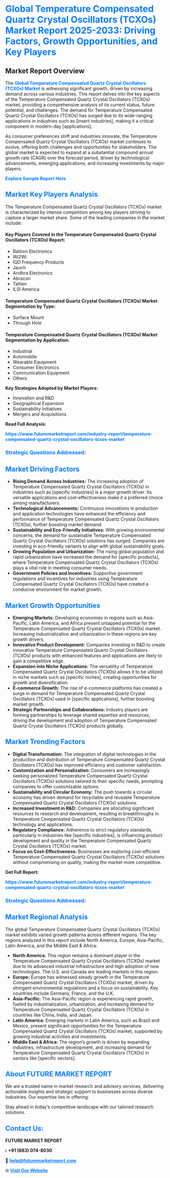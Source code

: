 <h1 style="color: #007BFF;">Global Temperature Compensated Quartz Crystal Oscillators (TCXOs) Market Report 2025-2033: Driving Factors, Growth Opportunities, and Key Players</h1>

<section id="overview">
<h2>Market Report Overview</h2>
<p>The <a href="https://www.futuremarketreport.com/industry-report/temperature-compensated-quartz-crystal-oscillators-tcxos-market" style="color: #007BFF; text-decoration: none;"><strong>Global Temperature Compensated Quartz Crystal Oscillators (TCXOs) Market</strong></a> is witnessing significant growth, driven by increasing demand across various industries. This report delves into the key aspects of the Temperature Compensated Quartz Crystal Oscillators (TCXOs) market, providing a comprehensive analysis of its current status, future potential, and challenges. The demand for Temperature Compensated Quartz Crystal Oscillators (TCXOs) has surged due to its wide-ranging applications in industries such as [insert industries], making it a critical component in modern-day [applications].</p>
<p>As consumer preferences shift and industries innovate, the Temperature Compensated Quartz Crystal Oscillators (TCXOs) market continues to evolve, offering both challenges and opportunities for stakeholders. The global market is expected to expand at a substantial compound annual growth rate (CAGR) over the forecast period, driven by technological advancements, emerging applications, and increasing investments by major players.</p>
</section>

<section id="overview">
<p><a href="https://www.futuremarketreport.com/request-sample/reportId=76885" style="color: #007BFF; text-decoration: none;"><strong>Explore Sample Report Here</strong></a></p>
</section>

<section id="key-players">
<h2 style="color: #007BFF;">Market Key Players Analysis</h2>
<p>The Temperature Compensated Quartz Crystal Oscillators (TCXOs) market is characterized by intense competition among key players striving to capture a larger market share. Some of the leading companies in the market include:</p>
<h4>Key Players Covered in the Temperature Compensated Quartz Crystal Oscillators (TCXOs) Report:</h4>
<ul><li>Raltron Electronics</li><li>Wi2Wi</li><li>IQD Frequency Products</li><li>Jauch</li><li>Andhra Electronics</li><li>Abracon</li><li>Taitien</li><li>ILSI America</li></ul>
<h4>Temperature Compensated Quartz Crystal Oscillators (TCXOs) Market Segmentation by Type:</h4>
<ul><li>Surface Mount</li><li>Through Hole</li></ul>

<h4>Temperature Compensated Quartz Crystal Oscillators (TCXOs) Market Segmentation by Application:</h4>
<ul><li>Industrial</li><li>Automobile</li><li>Wearable Equipment</li><li>Consumer Electronics</li><li>Communication Equipment</li><li>Others</li></ul>
<p><strong>Key Strategies Adopted by Market Players:</strong></p>
<ul>
<li>Innovation and R&D</li>
<li>Geographical Expansion</li>
<li>Sustainability Initiatives</li>
<li>Mergers and Acquisitions</li>
</ul>
</section>

<section>
<p><strong>Read Full Analysis: </strong></p><a href="https://www.futuremarketreport.com/industry-report/temperature-compensated-quartz-crystal-oscillators-tcxos-market" style="color: #007BFF; text-decoration: none;"><strong>https://www.futuremarketreport.com/industry-report/temperature-compensated-quartz-crystal-oscillators-tcxos-market</strong></a>
<h3 style="color: #007BFF;">Strategic Questions Addressed:</h3>
</section>

<section id="driving-factors">
<h2 style="color: #007BFF;">Market Driving Factors</h2>
<ul>
<li><strong>Rising Demand Across Industries:</strong> The increasing adoption of Temperature Compensated Quartz Crystal Oscillators (TCXOs) in industries such as [specific industries] is a major growth driver. Its versatile applications and cost-effectiveness make it a preferred choice among manufacturers.</li>
<li><strong>Technological Advancements:</strong> Continuous innovations in production and application technologies have enhanced the efficiency and performance of Temperature Compensated Quartz Crystal Oscillators (TCXOs), further boosting market demand.</li>
<li><strong>Sustainability and Eco-Friendly Initiatives:</strong> With growing environmental concerns, the demand for sustainable Temperature Compensated Quartz Crystal Oscillators (TCXOs) solutions has surged. Companies are investing in eco-friendly variants to align with global sustainability goals.</li>
<li><strong>Growing Population and Urbanization:</strong> The rising global population and rapid urbanization have increased the demand for [specific products], where Temperature Compensated Quartz Crystal Oscillators (TCXOs) plays a vital role in meeting consumer needs.</li>
<li><strong>Government Policies and Incentives:</strong> Supportive government regulations and incentives for industries using Temperature Compensated Quartz Crystal Oscillators (TCXOs) have created a conducive environment for market growth.</li>
</ul>
</section>

<section id="growth-opportunities">
<h2 style="color: #007BFF;">Market Growth Opportunities</h2>
<ul>
<li><strong>Emerging Markets:</strong> Developing economies in regions such as Asia-Pacific, Latin America, and Africa present untapped potential for the Temperature Compensated Quartz Crystal Oscillators (TCXOs) market. Increasing industrialization and urbanization in these regions are key growth drivers.</li>
<li><strong>Innovative Product Development:</strong> Companies investing in R&D to create innovative Temperature Compensated Quartz Crystal Oscillators (TCXOs) products with enhanced features and applications are likely to gain a competitive edge.</li>
<li><strong>Expansion into Niche Applications:</strong> The versatility of Temperature Compensated Quartz Crystal Oscillators (TCXOs) allows it to be utilized in niche markets such as [specific niches], creating opportunities for growth and diversification.</li>
<li><strong>E-commerce Growth:</strong> The rise of e-commerce platforms has created a surge in demand for Temperature Compensated Quartz Crystal Oscillators (TCXOs) used in [specific applications], further boosting market growth.</li>
<li><strong>Strategic Partnerships and Collaborations:</strong> Industry players are forming partnerships to leverage shared expertise and resources, driving the development and adoption of Temperature Compensated Quartz Crystal Oscillators (TCXOs) products globally.</li>
</ul>
</section>

<section id="trending-factors">
<h2 style="color: #007BFF;">Market Trending Factors</h2>
<ul>
<li><strong>Digital Transformation:</strong> The integration of digital technologies in the production and distribution of Temperature Compensated Quartz Crystal Oscillators (TCXOs) has improved efficiency and customer satisfaction.</li>
<li><strong>Customization and Personalization:</strong> Consumers are increasingly seeking personalized Temperature Compensated Quartz Crystal Oscillators (TCXOs) solutions tailored to their specific needs, prompting companies to offer customizable options.</li>
<li><strong>Sustainability and Circular Economy:</strong> The push towards a circular economy has driven demand for recyclable and reusable Temperature Compensated Quartz Crystal Oscillators (TCXOs) solutions.</li>
<li><strong>Increased Investment in R&D:</strong> Companies are allocating significant resources to research and development, resulting in breakthroughs in Temperature Compensated Quartz Crystal Oscillators (TCXOs) technology and applications.</li>
<li><strong>Regulatory Compliance:</strong> Adherence to strict regulatory standards, particularly in industries like [specific industries], is influencing product development and quality in the Temperature Compensated Quartz Crystal Oscillators (TCXOs) market.</li>
<li><strong>Focus on Cost-Effectiveness:</strong> Businesses are exploring cost-efficient Temperature Compensated Quartz Crystal Oscillators (TCXOs) solutions without compromising on quality, making the market more competitive.</li>
</ul>
</section>

<section>
<p><strong>Get Full Report: </strong></p><a href="https://www.futuremarketreport.com/industry-report/temperature-compensated-quartz-crystal-oscillators-tcxos-market" style="color: #007BFF; text-decoration: none;"><strong>https://www.futuremarketreport.com/industry-report/temperature-compensated-quartz-crystal-oscillators-tcxos-market</strong></a>
<h3 style="color: #007BFF;">Strategic Questions Addressed:</h3>
</section>


<section id="regional-analysis">
<h2 style="color: #007BFF;">Market Regional Analysis</h2>
<p>The global Temperature Compensated Quartz Crystal Oscillators (TCXOs) market exhibits varied growth patterns across different regions. The key regions analyzed in this report include North America, Europe, Asia-Pacific, Latin America, and the Middle East & Africa:</p>
<ul>
<li><strong>North America:</strong> This region remains a dominant player in the Temperature Compensated Quartz Crystal Oscillators (TCXOs) market due to its advanced industrial infrastructure and high adoption of new technologies. The U.S. and Canada are leading markets in this region.</li>
<li><strong>Europe:</strong> Europe has witnessed steady growth in the Temperature Compensated Quartz Crystal Oscillators (TCXOs) market, driven by stringent environmental regulations and a focus on sustainability. Key countries include Germany, France, and the U.K.</li>
<li><strong>Asia-Pacific:</strong> The Asia-Pacific region is experiencing rapid growth, fueled by industrialization, urbanization, and increasing demand for Temperature Compensated Quartz Crystal Oscillators (TCXOs) in countries like China, India, and Japan.</li>
<li><strong>Latin America:</strong> Emerging markets in Latin America, such as Brazil and Mexico, present significant opportunities for the Temperature Compensated Quartz Crystal Oscillators (TCXOs) market, supported by growing industrial activities and investments.</li>
<li><strong>Middle East & Africa:</strong> The region’s growth is driven by expanding industries, infrastructure development, and increasing demand for Temperature Compensated Quartz Crystal Oscillators (TCXOs) in sectors like [specific sectors].</li>
</ul>
</section>

<footer>
<h2 style="color: #007BFF;">About FUTURE MARKET REPORT</h2>
<p>We are a trusted name in market research and advisory services, delivering actionable insights and strategic support to businesses across diverse industries. Our expertise lies in offering:</p>

<p>Stay ahead in today’s competitive landscape with our tailored research solutions.</p>

<h2 style="color: #007BFF;">Contact Us:</h2>
<p><strong>FUTURE MARKET REPORT</strong></p>
<p>📞 <strong>+91 (883) 074-8030</strong></p>
<p>📧 <strong><a href="mailto:help@futuremarketreport.com" style="color: #007BFF;">help@futuremarketreport.com</a></strong></p>
<p>🌐 <strong><a href="https://www.futuremarketreport.com/" style="color: #007BFF;">Visit Our Website</a></strong></p>
</footer>